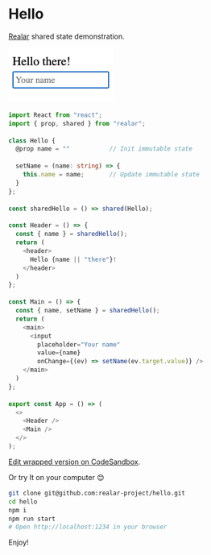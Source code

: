 # Hello

[Realar](https://github.com/betula/realar) shared state demonstration.

[<img alt="demo video" src="./preview.gif" width="208" height="108">](./src/app.js)

```typescript
import React from "react";
import { prop, shared } from "realar";

class Hello {
  @prop name = ""           // Init immutable state

  setName = (name: string) => {
    this.name = name;       // Update immutable state
  }
};

const sharedHello = () => shared(Hello);

const Header = () => {
  const { name } = sharedHello();
  return (
    <header>
      Hello {name || "there"}!
    </header>
  )
};

const Main = () => {
  const { name, setName } = sharedHello();
  return (
    <main>
      <input
        placeholder="Your name"
        value={name}
        onChange={(ev) => setName(ev.target.value)} />
    </main>
  )
};

export const App = () => (
  <>
    <Header />
    <Main />
  </>
);
```

[Edit wrapped version on CodeSandbox](https://codesandbox.io/s/realar-hello-example-w5b33?file=/src/App.tsx).

Or try It on your computer :blush:

```bash
git clone git@github.com:realar-project/hello.git
cd hello
npm i
npm run start
# Open http://localhost:1234 in your browser
```

Enjoy!
